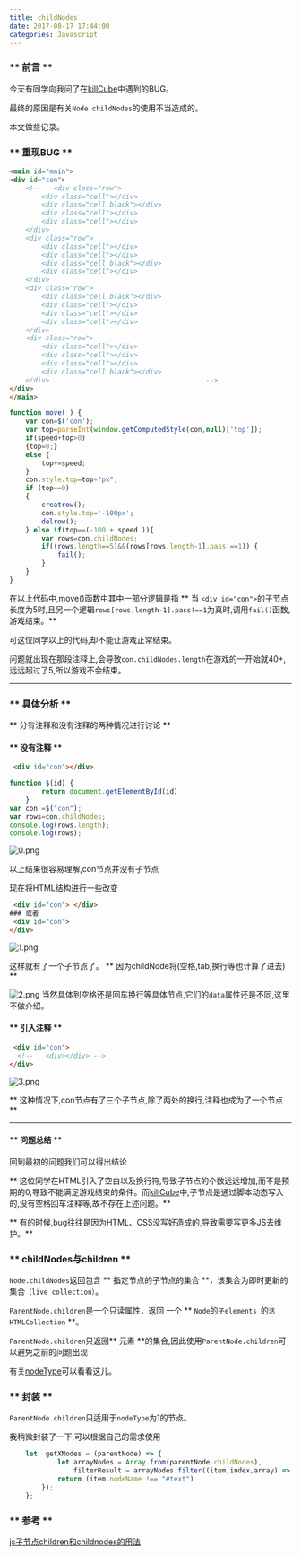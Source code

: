 ```yaml
---
title: childNodes
date: 2017-08-17 17:44:00
categories: Javascript
---
```


### ** 前言 **

今天有同学向我问了在[killCube](https://github.com/iamsail/killCube/)中遇到的BUG。

最终的原因是有关`Node.childNodes`的使用不当造成的。

本文做些记录。

### ** 重现BUG **

```HTML
<main id="main">
<div id="con">
    <!--   <div class="row">
        <div class="cell"></div>
        <div class="cell black"></div>
        <div class="cell"></div>
        <div class="cell"></div>
    </div>
    <div class="row">
        <div class="cell"></div>
        <div class="cell"></div>
        <div class="cell black"></div>
        <div class="cell"></div>
    </div>
    <div class="row">
        <div class="cell black"></div>
        <div class="cell"></div>
        <div class="cell"></div>
        <div class="cell"></div>
    </div>
    <div class="row">
        <div class="cell"></div>
        <div class="cell"></div>
        <div class="cell"></div>
        <div class="cell black"></div>
    </div>                                       -->
</div>
</main>

```

```javascript
function move( ) {
    var con=$('con');
    var top=parseInt(window.getComputedStyle(con,null)['top']);  
    if(speed+top>0)
    {top=0;}
    else {
        top+=speed;
    }
    con.style.top=top+"px";
    if (top==0)
    {
        creatrow();
        con.style.top='-100px';
        delrow();
    } else if(top==(-100 + speed )){
        var rows=con.childNodes;
        if((rows.length==5)&&(rows[rows.length-1].pass!==1)) {
            fail();
        }
    }
}

```

在以上代码中,move()函数中其中一部分逻辑是指 ** 当 `<div id="con">`的子节点长度为5时,且另一个逻辑`rows[rows.length-1].pass!==1`为真时,调用`fail()`函数,游戏结束。**

可这位同学以上的代码,却不能让游戏正常结束。

问题就出现在那段注释上,会导致`con.childNodes.length`在游戏的一开始就40+,远远超过了5,所以游戏不会结束。

**********

### ** 具体分析 **

** 分有注释和没有注释的两种情况进行讨论 **

#### ** 没有注释 **

```HTML
 <div id="con"></div>
```

```javascript
function $(id) {
        return document.getElementById(id)
    }
var con =$("con");
var rows=con.childNodes;
console.log(rows.length);
console.log(rows);
```
![0.png](/img/JavaScript/childNodes/0.png)

以上结果很容易理解,con节点并没有子节点

现在将HTML结构进行一些改变

```HTML
 <div id="con"> </div>
### 或者 
 <div id="con">
</div>
```
![1.png](/img/JavaScript/childNodes/1.png)

这样就有了一个子节点了。
<span class="under0">** 因为childNode将(空格,tab,换行等也计算了进去) **</span>

![2.png](/img/JavaScript/childNodes/2.png)
当然具体到空格还是回车换行等具体节点,它们的`data`属性还是不同,这里不做介绍。

#### ** 引入注释 **

```HTML
 <div id="con">
  <!--   <div></div> -->
</div>
```
![3.png](/img/JavaScript/childNodes/3.png)

<span class="under0">** 这种情况下,con节点有了三个子节点,除了两处的换行,注释也成为了一个节点 **</span>

************

#### ** 问题总结 **

回到最初的问题我们可以得出结论

<span class="under0"> ** 这位同学在HTML引入了空白以及换行符,导致子节点的个数远远增加,而不是预期的0,导致不能满足游戏结束的条件。而[killCube](https://github.com/iamsail/killCube/)中,子节点是通过脚本动态写入的,没有空格回车注释等,故不存在上述问题。**</span>

<span class="under0"> ** 有的时候,bug往往是因为HTML、CSS没写好造成的,导致需要写更多JS去维护。**</span>

### ** childNodes与children ** 

`Node.childNodes`返回包含<span class="under0"> ** 指定节点的子节点的集合 **</span>，该集合为即时更新的集合`（live collection）`。

`ParentNode.children`是一个只读属性，返回 一个<span class="under2"> ** `Node`的`子elements `的`活 HTMLCollection` **</span>。

`ParentNode.children`只返回** 元素 **的集合,因此使用`ParentNode.children`可以避免之前的问题出现

有关[nodeType](http://www.w3school.com.cn/jsref/prop_node_nodetype.asp)可以看看这儿。

### ** 封装 **

`ParentNode.children`只适用于`nodeType`为1的节点。

我稍微封装了一下,可以根据自己的需求使用

```javascript
    let  getXNodes = (parentNode) => {
            let arrayNodes = Array.from(parentNode.childNodes),
                filterResult = arrayNodes.filter((item,index,array) => {
            return (item.nodeName !== "#text")
        });
    };
```



### ** 参考 **

[js子节点children和childnodes的用法](http://www.cnblogs.com/carazk/p/6802307.html)



